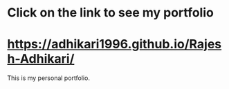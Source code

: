 # Click on the link to see my portfolio
# https://adhikari1996.github.io/Rajesh-Adhikari/

This is my personal portfolio.
